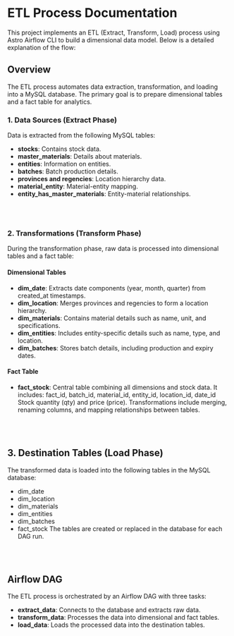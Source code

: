 # ETL Process Documentation
This project implements an ETL (Extract, Transform, Load) process using Astro Airflow CLI to build a dimensional data model. Below is a detailed explanation of the flow:

## Overview
The ETL process automates data extraction, transformation, and loading into a MySQL database. The primary goal is to prepare dimensional tables and a fact table for analytics.

### 1. Data Sources (Extract Phase)
Data is extracted from the following MySQL tables:

- **stocks**: Contains stock data.
- **master_materials**: Details about materials.
- **entities**: Information on entities.
- **batches**: Batch production details.
- **provinces and regencies**: Location hierarchy data.
- **material_entity**: Material-entity mapping.
- **entity_has_master_materials**: Entity-material relationships.
<br>
<br>

### 2. Transformations (Transform Phase)
During the transformation phase, raw data is processed into dimensional tables and a fact table:

#### Dimensional Tables
- **dim_date**: Extracts date components (year, month, quarter) from created_at timestamps.
- **dim_location**: Merges provinces and regencies to form a location hierarchy.
- **dim_materials**: Contains material details such as name, unit, and specifications.
- **dim_entities**: Includes entity-specific details such as name, type, and location.
- **dim_batches**: Stores batch details, including production and expiry dates.
  
#### Fact Table
- **fact_stock**: Central table combining all dimensions and stock data. It includes:
fact_id, batch_id, material_id, entity_id, location_id, date_id
Stock quantity (qty) and price (price).
Transformations include merging, renaming columns, and mapping relationships between tables.
<br>
<br>

## 3. Destination Tables (Load Phase)
The transformed data is loaded into the following tables in the MySQL database:

- dim_date
- dim_location
- dim_materials
- dim_entities
- dim_batches
- fact_stock
The tables are created or replaced in the database for each DAG run.
<br>
<br>

## Airflow DAG
The ETL process is orchestrated by an Airflow DAG with three tasks:

- **extract_data**: Connects to the database and extracts raw data.
- **transform_data**: Processes the data into dimensional and fact tables.
- **load_data**: Loads the processed data into the destination tables.
